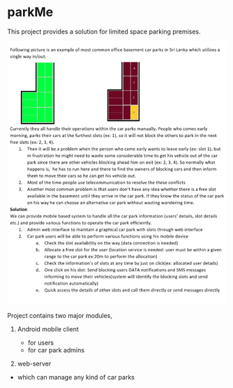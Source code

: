 # parkMe 

This project provides a solution for limited space parking premises.

![alt tag](https://raw.githubusercontent.com/weRobots/parkMe/master/parkMe.png)

Project contains two major modules,

01. Android mobile client
    - for users 
    - for car park admins
  
02. web-server
   - which can manage any kind of car parks
